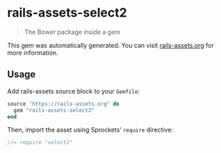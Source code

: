 # rails-assets-select2

> The Bower package inside a gem

This gem was automatically generated. You can visit [rails-assets.org](https://rails-assets.org) for more information.

## Usage

Add rails-assets source block to your `Gemfile`:

```ruby
source "https://rails-assets.org" do
  gem "rails-assets-select2"
end

```

Then, import the asset using Sprockets’ `require` directive:

```js
//= require "select2"
```
